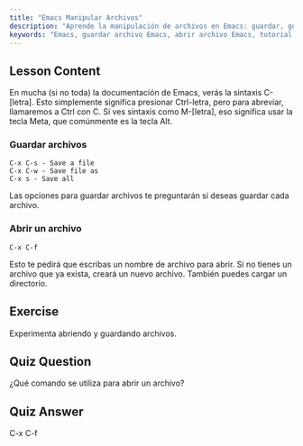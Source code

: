 ```yaml
---
title: "Emacs Manipular Archivos"
description: "Aprende la manipulación de archivos en Emacs: guardar, guardar como y abrir archivos usando los comandos C-x C-s, C-x C-w y C-x C-f. ¡Domina las operaciones esenciales de archivos en Emacs!"
keywords: "Emacs, guardar archivo Emacs, abrir archivo Emacs, tutorial Emacs, comandos Linux, Emacs para principiantes, guía Emacs"
---
```


## Lesson Content

En mucha (si no toda) la documentación de Emacs, verás la sintaxis C-[letra]. Esto simplemente significa presionar Ctrl-letra, pero para abreviar, llamaremos a Ctrl con C. Si ves sintaxis como M-[letra], eso significa usar la tecla Meta, que comúnmente es la tecla Alt.

### Guardar archivos

```
C-x C-s - Save a file
C-x C-w - Save file as
C-x s - Save all
```

Las opciones para guardar archivos te preguntarán si deseas guardar cada archivo.

### Abrir un archivo

```
C-x C-f
```

Esto te pedirá que escribas un nombre de archivo para abrir. Si no tienes un archivo que ya exista, creará un nuevo archivo. También puedes cargar un directorio.

## Exercise

Experimenta abriendo y guardando archivos.

## Quiz Question

¿Qué comando se utiliza para abrir un archivo?

## Quiz Answer

C-x C-f
